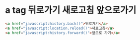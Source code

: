 # a tag 뒤로가기 새로고침 앞으로가기

```html
<a href="javascript:history.back()">뒤로가기</a>
<a href="javascript:location.reload()">새로고침</a>
<a href="javascript:history.forward()">앞으로 가기</a>
```